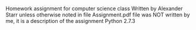 Homework assignment for computer science class
Written by Alexander Starr unless otherwise noted in file
Assignment.pdf file was NOT written by me, it is a description of the assignment
Python 2.7.3